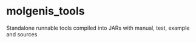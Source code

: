 molgenis_tools
==============

Standalone runnable tools compiled into JARs with manual, test, example and sources